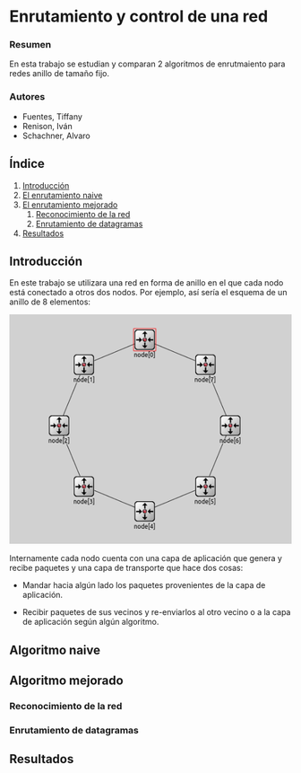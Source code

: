 # Enrutamiento y control de una red

### Resumen

En esta trabajo se estudian y comparan 2 algoritmos de enrutmaiento para redes anillo de tamaño fijo.

### Autores

- Fuentes, Tiffany
- Renison, Iván
- Schachner, Alvaro

## Índice

1. [Introducción](#introducción)
2. [El enrutamiento naive](#el-enrutamiento-naive)
3. [El enrutamiento mejorado](#el-enrutamiento-mejorado)
   1. [Reconocimiento de la red](#reconocimiento-de-la-red)
   2. [Enrutamiento de datagramas](#enrutamiento-de-datagramas)
4. [Resultados](#resultados)

## Introducción

En este trabajo se utilizara una red en forma de anillo en el que cada nodo está conectado a otros dos nodos. Por ejemplo, así sería el esquema de un anillo de 8 elementos:

![Anillo de tamaño 8.png](./Imágenes%20informe/Anillo%20de%20tamaño%208.png)

Internamente cada nodo cuenta con una capa de aplicación que genera y recibe paquetes y una capa de transporte que hace dos cosas:

- Mandar hacia algún lado los paquetes provenientes de la capa de aplicación.

- Recibir paquetes de sus vecinos y re-enviarlos al otro vecino o a la capa de aplicación según algún algoritmo.

## Algoritmo naive

## Algoritmo mejorado

### Reconocimiento de la red

### Enrutamiento de datagramas

## Resultados
